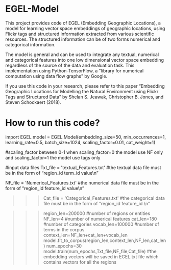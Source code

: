 # EGEL-Model

This project provides code of EGEL (Embedding Geographic Locations), a model for learning vector space embeddings of geographic locations, using Flickr tags and structured information extracted from various scientific resources. The structured information can be of two forms numerical and categorical information. 

The model is general and can be used to integrate any textual, numerical and categorical features into one low dimensional vector space embedding regardless of the source of the data and evaluation task. This implementation using Python-TensorFlow, a "library for numerical computation using data flow graphs" by Google. 

If you use this code in your research, please refer to this paper “Embedding Geographic Locations for Modelling the Natural Environment using Flickr Tags and Structured Data” by Shelan S. Jeawak, Christopher B. Jones, and Steven Schockaert (2018). 

# How to run this code?

import EGEL
model = EGEL.Model(embedding_size=50, min_occurrences=1, learning_rate=0.5, batch_size=1024, scaling_factor=0.01, cat_weight=1)

#scaling_factor between 0-1 when scaling_factor=0 the model use NF only and scaling_factor=1 the model use tags only

#input data files
Txt_file = 'textual_Features.txt' 
#the textual data file must be in the form of “region_id  term_id  value\n”

NF_file = 'Numerical_Features.txt'
#the numerical data file must be in the form of “region_id  feature_id  value\n”

>>> Cat_file = 'Categorical_Features.txt'
#the categorical data file must be in the form of “region_id  feature_id \n”
    
>>> region_len=200000 #number of regions or entities
>>> NF_len=4 #number of numerical features
>>> cat_len=180 #number of categories
>>> vocab_len=100000 #number of terms in the corpus
>>> context_len=NF_len+cat_len+vocab_len
>>> model.fit_to_corpus(region_len,context_len,NF_len,cat_len)
>>> num_epochs=30
>>> model.train(num_epochs,Txt_file,NF_file,Cat_file)
#the embedding vectors will be saved in EGEL.txt file which contains vectors for all the regions
